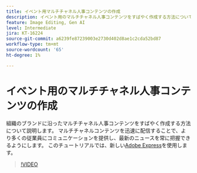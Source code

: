 ```yaml
---
title: イベント用マルチチャネル人事コンテンツの作成
description: イベント用のマルチチャネル人事コンテンツをすばやく作成する方法について説明します。
feature: Image Editing, Gen AI
level: Intermediate
jira: KT-16224
source-git-commit: a6239fe87239003e2730d402d8ae1c2cda52bd87
workflow-type: tm+mt
source-wordcount: '65'
ht-degree: 1%

---
```


# イベント用のマルチチャネル人事コンテンツの作成

組織のブランドに沿ったマルチチャネル人事コンテンツをすばやく作成する方法について説明します。 マルチチャネルコンテンツを迅速に配信することで、より多くの従業員にコミュニケーションを提供し、最新のニュースを常に把握できるようにします。 このチュートリアルでは、新しい[Adobe Express](https://www.adobe.com/express/)を使用します。

>[!VIDEO](https://video.tv.adobe.com/v/3434598?quality=12&learn=on&hidetitle=true&captions=jpn)
